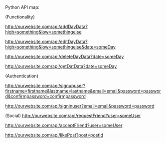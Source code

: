 Python API map:

(Functionality)

http://ourwebsite.com/api/addDayData?high=something&low=somethingelse



http://ourwebsite.com/api/editDayData?high=something&low=somethingelse&date=someDay

http://ourwebsite.com/api/deleteDayData?date=someDay

http://ourwebsite.com/api/getDatData?date=someDay

(Authentication)

http://ourwebsite.com/api/signupuser?firstname=firstname&lastname=lastname&email=email&password=password&confirmpassword=confirmpassword

http://ourwebsite.com/api/signinuser?email=email&password=password

(Social)
http://ourwebsite.com/api/requestFriend?user=someUser

http://ourwebsite.com/api/acceptFriend?user=someUser

http://ourwebsite.com/api/likePost?post=postId

